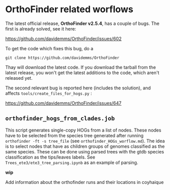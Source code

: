 # OrthoFinder related worflows

The latest official release, **OrthoFinder v2.5.4**, has a couple of bugs. The first is already solved, see it here:

<https://github.com/davidemms/OrthoFinder/issues/602>

To get the code which fixes this bug, do a 

```
git clone https://github.com/davidemms/OrthoFinder
```
Thay will download the latest code. If you download the tarball from the latest release, you won't get the latest additions to the code, which aren't released yet.


The second relevant bug is reported here (includes the solution), and affects `tools/create_files_for_hogs.py` :

<https://github.com/davidemms/OrthoFinder/issues/647>

## `orthofinder_hogs_from_clades.job`

This script generates single-copy HOGs from a list of nodes. These nodes
have to be selected from the species tree generated after running `orthofinder -ft -s tree_file` (see `orthofinder_HOGs_worflow.md`). The idea is to select nodes that have as children groups of genomes classified as the same species. These can be done using 
parsed trees with the gtdb species classification as the tips/leaves labels. See `Trees_ete3/ete3_tree_parsing.ipynb` as an example of parsing.

**wip**

Add information about the orthofinder runs and their locations in coyhaique